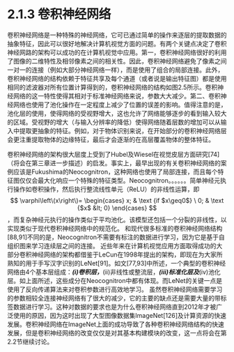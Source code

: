 # 2.1.3 卷积神经网络

卷积神经网络是一种特殊的神经网络，它可已通过简单的操作来逐层的提取数据的抽象特征，因此可以很好地解决计算机视觉方面的问题。有两个关键点决定了卷积神经网路的架构可以成功的在计算机视觉中应用。第一，卷积神经网络很好的利用了图像的二维特性及相邻像素之间的相关性。因此，卷积神经网络避免了像素之间一对一的连接（例如大部分神经网络一样），而是使用了组合的局部连接。此外，卷积神经网络的结构依赖于特征共享及每个通道（或者说是输出特征图）都是使用相同的滤波器对所有位置计算得到的，卷积神经网络的结构如图2.5所示。卷积神经网络的这一特性使得其相对于标准神经网络来说，参数大大减少。第二、卷积神经网络也使用了池化操作在一定程度上减少了位置的误差的影响。值得注意的是，池化层的使用，使得网络的受视野增大，这也允许了网络能够逐步的看到输入较大的区域。受视野的增大（与输入分辨率的降低）使得网络随着层数的增加可以从输入中提取更抽象的特征。例如，对于物体识别来说，在开始部分的卷积神经网络层会更注重提取物体的边缘特征，最后才会逐渐的在高层覆盖物体的整体特征。

卷积神经网络的架构很大层度上受到了Hubel及Wiesel在视觉皮层方面研究\[74\]（将会在第三章进一步描述）的启发。事实上，最早出现的有关卷积神经网络的案例应该是Fukushima的Neocognitron，这种网络也使用了局部连接，而且每个特征图仅仅会最大化响应一个特殊的特征类型。Neocognitron。。。。。。简单神经元执行操作如卷积操作，然后执行整流线性单元（ReLU）的非线性运算，即$$ \varphi\left\(x\right\)= \begin{cases} x; & \text {if $x\geq0$} \ 0; & \text {$x$ &lt; 0} \end{cases} $$，而复杂神经元执行的操作类似于平均池化。该模型还包括一个分裂的非线性，以实现类似于现代卷积神经网络中的规范化。 和现代很多标准的卷积神经网络结构\[88,91\]不同的是，Neocognitron不需要有标注的数据进行学习，因为它是基于自组织图来学习连续层之间的连接。 近些年来在计算机视觉应用方面取得成功的大部分卷积神经网络的架构都借鉴于LeCun在1998年提出的架构，即现在为大家所熟知的用于手写汉字识别的LeNet\[91\]。如文\[77,93\]中所述，一个典型的卷积神经网络由4个基本层组成：_**\(i\)卷积层，**_\(ii\)非线性或整流层，_**\(iii\)标准化层及**_\(iv\)池化层。如上面所述，这些成分在Neocognitron中都有体现。而LeNet的关键一点是使用了反向传递算法来对卷积参数进行高效地学习。 虽然卷积神经网络需要学习的参数相较全连接神经网络有了很大的减少，它的主要的缺点还是需要大量的带标签数据进行学习。这种对数据的要求也是为什么卷积神经网络直到2012年才被广泛使用的原因，因为这时出现了大型图像数据集ImageNet\[126\]及计算资源的快速发展。卷积神经网络在ImageNet上面的成功导致了各种卷积神经网络结构的快速发展，但是卷积神经网络的改变仅仅是对其基本构建模块的改变，这一点将会在第2.2节继续讨论。

